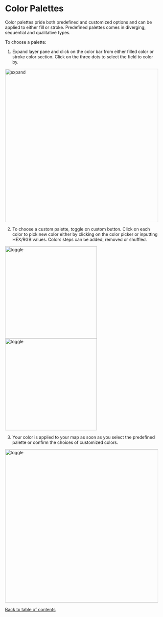 # Color Palettes

Color palettes pride both predefined and customized options and can be applied to either fill or stroke. Predefined palettes comes in diverging, sequential and qualitative types.

To choose a palette:

1. Expand layer pane and click on the color bar from either filled color or stroke color section. Click on the three dots to select the field to color by.

<img src="https://d1a3f4spazzrp4.cloudfront.net/kepler.gl/documentation/l-color-attributes-0.png" alt="expand" width="500"/>

2. To choose a custom palette, toggle on custom button. Click on each color to pick new color either by clicking on the color picker or inputting HEX/RGB values. Colors steps can be added, removed or shuffled.

<img src="https://d1a3f4spazzrp4.cloudfront.net/kepler.gl/documentation/l-color-attributes-1.png" alt="toggle" width="300"/>
<img src="https://d1a3f4spazzrp4.cloudfront.net/kepler.gl/documentation/l-color-attributes-2.png" alt="toggle" width="300"/>


3) Your color is applied to your map as soon as you select the predefined palette or confirm the choices of customized colors.

<img src="https://d1a3f4spazzrp4.cloudfront.net/kepler.gl/documentation/l-color-attributes-3.png" alt="toggle" width="500"/>

[Back to table of contents](./a-introduction.md)
